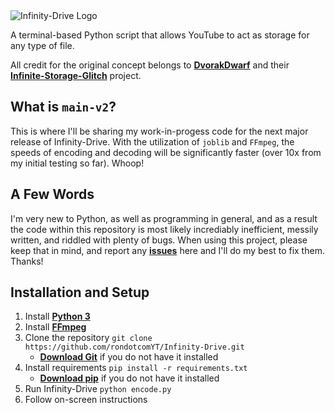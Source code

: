 <picture>
  <source media="(prefers-color-scheme: dark)" srcset="https://user-images.githubusercontent.com/124475503/227062194-11a2e228-61ef-4fe7-a6c7-1a0ebba8f417.png">
  <source media="(prefers-color-scheme: light)" srcset="https://user-images.githubusercontent.com/124475503/227062235-ef1eaff8-238a-40e1-955b-4b2a9880d6dd.png">
  <img alt="Infinity-Drive Logo" src="https://user-images.githubusercontent.com/124475503/227062235-ef1eaff8-238a-40e1-955b-4b2a9880d6dd.png">
</picture>

A terminal-based Python script that allows YouTube to act as storage for any type of file.

All credit for the original concept belongs to [**DvorakDwarf**](https://github.com/DvorakDwarf) and their [**Infinite-Storage-Glitch**](https://github.com/DvorakDwarf/Infinite-Storage-Glitch) project.

## What is `main-v2`?
This is where I'll be sharing my work-in-progess code for the next major release of Infinity-Drive. With the utilization of `joblib` and `FFmpeg`, the speeds of encoding and decoding will be significantly faster (over 10x from my initial testing so far). Whoop!

## A Few Words
I'm very new to Python, as well as programming in general, and as a result the code within this repository is most likely incrediably inefficient, messily written, and riddled with plenty of bugs. When using this project, please keep that in mind, and report any [**issues**](https://github.com/rondotcomYT/Infinity-Drive/issues) here and I'll do my best to fix them. Thanks!

## Installation and Setup

1. Install [**Python 3**](https://www.python.org/downloads/)
2. Install [**FFmpeg**](https://ffmpeg.org/download.html)
3. Clone the repository `git clone https://github.com/rondotcomYT/Infinity-Drive.git`
   - [**Download Git**](https://github.com/git-guides/install-git) if you do not have it installed
4. Install requirements `pip install -r requirements.txt`
   - [**Download pip**](https://pip.pypa.io/en/stable/installation/) if you do not have it installed
5. Run Infinity-Drive `python encode.py`
6. Follow on-screen instructions
